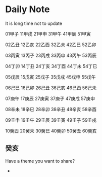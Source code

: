 Daily Note
=============

It is long time not to update 

01甲子	11甲戌	21甲申	31甲午	41甲辰	51甲寅

02乙丑	12乙亥	22乙酉	32乙未	42乙巳	52乙卯

03丙寅	13丙子	23丙戌	33丙申	43丙午	53丙辰

04丁卯	14丁丑	24丁亥	34丁酉	44丁未	54丁巳

05戊辰	15戊寅	25戊子	35戊戌	45戊申	55戊午

06己巳	16己卯	26己丑	36己亥	46己酉	56己未

07庚午	17庚辰	27庚寅	37庚子	47庚戌	57庚申

08辛未	18辛巳	28辛卯	38辛丑	48辛亥	58辛酉

09壬申	19壬午	29壬辰	39壬寅	49壬子	59壬戌

10癸酉	20癸未	30癸巳	40癸卯	50癸丑	60癸亥

癸亥
------------------

Have a theme you want to share?

* 
